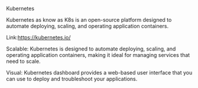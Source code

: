 Kubernetes

Kubernetes as know as K8s is an open-source platform designed to automate deploying, scaling, and operating application containers.

Link:https://kubernetes.io/

Scalable: Kubernetes is designed to automate deploying, scaling, and operating application containers, making it ideal for managing services that need to scale.


Visual: Kubernetes dashboard provides a web-based user interface that you can use to deploy and troubleshoot your applications.
